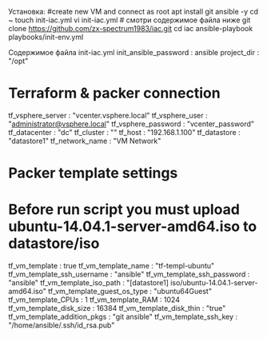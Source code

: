 Установка:
 #create new VM and connect as root
 apt install git ansible -y
 cd ~
 touch init-iac.yml
 vi init-iac.yml # смотри содержимое файла ниже
 git clone https://github.com/zx-spectrum1983/iac.git
 cd iac
 ansible-playbook playbooks/init-env.yml



Содержимое файла init-iac.yml
init_ansible_password            : ansible
project_dir                      : "/opt"

# Terraform & packer connection
tf_vsphere_server                : "vcenter.vsphere.local"
tf_vsphere_user                  : "administrator@vsphere.local"
tf_vsphere_password              : "vcenter_password"
tf_datacenter                    : "dc"
tf_cluster                       : ""
tf_host                          : "192.168.1.100"
tf_datastore                     : "datastore1"
tf_network_name                  : "VM Network"

# Packer template settings
# Before run script you must upload ubuntu-14.04.1-server-amd64.iso to datastore/iso
tf_vm_template                   : true
tf_vm_template_name              : "tf-templ-ubuntu"
tf_vm_template_ssh_username      : "ansible"
tf_vm_template_ssh_password      : "ansible"
tf_vm_template_iso_path          : "[datastore1] iso/ubuntu-14.04.1-server-amd64.iso"
tf_vm_template_guest_os_type     : "ubuntu64Guest"
tf_vm_template_CPUs              : 1
tf_vm_template_RAM               : 1024
tf_vm_template_disk_size         : 16384
tf_vm_template_disk_thin         : "true"
tf_vm_template_addition_pkgs     : "git ansible"
tf_vm_template_ssh_key           : "/home/ansible/.ssh/id_rsa.pub"
